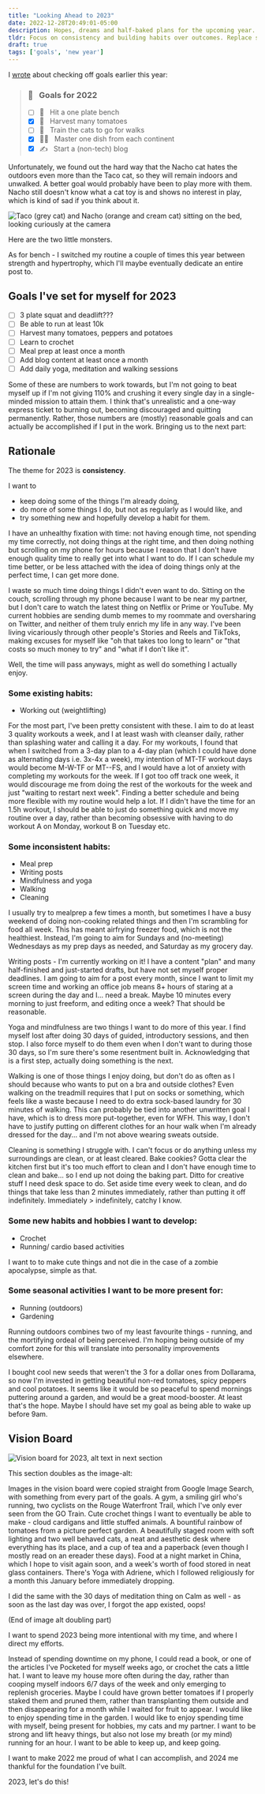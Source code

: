 ```yaml
---
title: "Looking Ahead to 2023"
date: 2022-12-28T20:49:01-05:00
description: Hopes, dreams and half-baked plans for the upcoming year.
tldr: Focus on consistency and building habits over outcomes. Replace scrolling with doing!!!
draft: true
tags: ['goals', 'new year']
---
```


I [wrote](/posts/my-first-post) about checking off goals earlier this year:

> ### 🚀 &nbsp; Goals for 2022
> - [ ] 💪 &nbsp; Hit a one plate bench
> - [x] 🍅 &nbsp; Harvest many tomatoes
> - [ ] 💞 &nbsp; Train the cats to go for walks
> - [x] 👩‍🍳 &nbsp; Master one dish from each continent
> - [x] ✍️ &nbsp; Start a (non-tech) blog

Unfortunately, we found out the hard way that the Nacho cat hates the outdoors even more than the Taco cat, so they will remain indoors and unwalked. A better goal would probably have been to play more with them. Nacho still doesn't know what a cat toy is and shows no interest in play, which is kind of sad if you think about it.

![Taco (grey cat) and Nacho (orange and cream cat) sitting on the bed, looking curiously at the camera](/posts/img/2023-Taco-Nacho.jpeg)

Here are the two little monsters.

As for bench - I switched my routine a couple of times this year between strength and hypertrophy, which I'll maybe eventually dedicate an entire post to.

## Goals I've set for myself for 2023
- [ ] 3 plate squat and deadlift???
- [ ] Be able to run at least 10k
- [ ] Harvest many tomatoes, peppers and potatoes
- [ ] Learn to crochet
- [ ] Meal prep at least once a month
- [ ] Add blog content at least once a month
- [ ] Add daily yoga, meditation and walking sessions

Some of these are numbers to work towards, but I'm not going to beat myself up if I'm not giving 110% and crushing it every single day in a single-minded mission to attain them. I think that's unrealistic and a one-way express ticket to burning out, becoming discouraged and quitting permanently. Rather, those numbers are (mostly) reasonable goals and can actually be accomplished if I put in the work. Bringing us to the next part:

## Rationale

The theme for 2023 is **consistency**.

I want to 
- keep doing some of the things I'm already doing, 
- do more of some things I do, but not as regularly as I would like, and 
- try something new and hopefully develop a habit for them. 

I have an unhealthy fixation with time: not having enough time, not spending my time correctly, not doing things at the right time, and then doing nothing but scrolling on my phone for hours because I reason that I don't have enough quality time to really get into what I want to do. If I can schedule my time better, or be less attached with the idea of doing things only at the perfect time, I can get more done.

I waste so much time doing things I didn't even want to do. Sitting on the couch, scrolling through my phone because I want to be near my partner, but I don't care to watch the latest thing on Netflix or Prime or YouTube. My current hobbies are sending dumb memes to my roommate and oversharing on Twitter, and neither of them truly enrich my life in any way. I've been living vicariously through other people's Stories and Reels and TikToks, making excuses for myself like "oh that takes too long to learn" or "that costs so much money to try" and "what if I don't like it". 

Well, the time will pass anyways, might as well do something I actually enjoy.

### Some existing habits:

- Working out (weightlifting)

For the most part, I've been pretty consistent with these. I aim to do at least 3 quality workouts a week, and I at least wash with cleanser daily, rather than splashing water and calling it a day. For my workouts, I found that when I switched from a 3-day plan to a 4-day plan (which I could have done as alternating days i.e. 3x-4x a week), my intention of MT-TF workout days would become M-W-TF or MT--FS, and I would have a lot of anxiety with completing my workouts for the week. If I got too off track one week, it would discourage me from doing the rest of the workouts for the week and just "waiting to restart next week". Finding a better schedule and being more flexible with my routine would help a lot. If I didn't have the time for an 1.5h workout, I should be able to just do something quick and move my routine over a day, rather than becoming obsessive with having to do workout A on Monday, workout B on Tuesday etc.

### Some inconsistent habits:

- Meal prep
- Writing posts
- Mindfulness and yoga
- Walking
- Cleaning

I usually try to mealprep a few times a month, but sometimes I have a busy weekend of doing non-cooking related things and then I'm scrambling for food all week. This has meant airfrying freezer food, which is not the healthiest. Instead, I'm going to aim for Sundays and (no-meeting) Wednesdays as my prep days as needed, and Saturday as my grocery day.

Writing posts - I'm currently working on it! I have a content "plan" and many half-finished and just-started drafts, but have not set myself proper deadlines. I am going to aim for a post every month, since I want to limit my screen time and working an office job means 8+ hours of staring at a screen during the day and I... need a break. Maybe 10 minutes every morning to just freeform, and editing once a week? That should be reasonable.

Yoga and mindfulness are two things I want to do more of this year. I find myself lost after doing 30 days of guided, introductory sessions, and then stop. I also force myself to do them even when I don't want to during those 30 days, so I'm sure there's some resentment built in. Acknowledging that is a first step, actually doing something is the next.

Walking is one of those things I enjoy doing, but don't do as often as I should because who wants to put on a bra and outside clothes? Even walking on the treadmill requires that I put on socks or something, which feels like a waste because I need to do extra sock-based laundry for 30 minutes of walking. This can probably be tied into another unwritten goal I have, which is to dress more put-together, even for WFH. This way, I don't have to justify putting on different clothes for an hour walk when I'm already dressed for the day... and I'm not above wearing sweats outside.

Cleaning is something I struggle with. I can't focus or do anything unless my surroundings are clean, or at least cleared. Bake cookies? Gotta clear the kitchen first but it's too much effort to clean and I don't have enough time to clean and bake... so I end up not doing the baking part. Ditto for creative stuff I need desk space to do. Set aside time every week to clean, and do things that take less than 2 minutes immediately, rather than putting it off indefinitely. Immediately > indefinitely, catchy I know.

### Some new habits and hobbies I want to develop:

- Crochet
- Running/ cardio based activities

I want to to make cute things and not die in the case of a zombie apocalypse, simple as that.

### Some seasonal activities I want to be more present for:

- Running (outdoors)
- Gardening

Running outdoors combines two of my least favourite things - running, and the mortifying ordeal of being perceived. I'm hoping being outside of my comfort zone for this will translate into personality improvements elsewhere.

I bought cool new seeds that weren't the 3 for a dollar ones from Dollarama, so now I'm invested in getting beautiful non-red tomatoes, spicy peppers and cool potatoes. It seems like it would be so peaceful to spend mornings puttering around a garden, and would be a great mood-booster. At least that's the hope. Maybe I should have set my goal as being able to wake up before 9am.

## Vision Board

![Vision board for 2023, alt text in next section](/posts/img/2023-Vision-Board.png)

This section doubles as the image-alt:

Images in the vision board were copied straight from Google Image Search, with something from every part of the goals. A gym, a smiling girl who's running, two cyclists on the Rouge Waterfront Trail, which I've only ever seen from the GO Train. Cute crochet things I want to eventually be able to make - cloud cardigans and little stuffed animals. A bountiful rainbow of tomatoes from a picture perfect garden. A beautifully staged room with soft lighting and two well behaved cats, a neat and aesthetic desk where everything has its place, and a cup of tea and a paperback (even though I mostly read on an ereader these days). Food at a night market in China, which I hope to visit again soon, and a week's worth of food stored in neat glass containers. There's Yoga with Adriene, which I followed religiously for a month this January before immediately dropping. 

I did the same with the 30 days of meditation thing on Calm as well - as soon as the last day was over, I forgot the app existed, oops!

(End of image alt doubling part)

I want to spend 2023 being more intentional with my time, and where I direct my efforts. 

Instead of spending downtime on my phone, I could read a book, or one of the articles I've Pocketed for myself weeks ago, or crochet the cats a little hat. I want to leave my house more often during the day, rather than cooping myself indoors 6/7 days of the week and only emerging to replenish groceries. Maybe I could have grown better tomatoes if I properly staked them and pruned them, rather than transplanting them outside and then disappearing for a month while I waited for fruit to appear. I would like to enjoy spending time in the garden. I would like to enjoy spending time with myself, being present for hobbies, my cats and my partner. I want to be strong and lift heavy things, but also not lose my breath (or my mind) running for an hour. I want to be able to keep up, and keep going.

I want to make 2022 me proud of what I can accomplish, and 2024 me thankful for the foundation I've built.

2023, let's do this!
